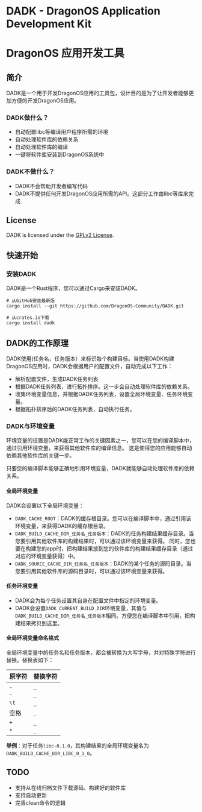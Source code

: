 # DADK - DragonOS Application Development Kit
# DragonOS 应用开发工具

## 简介

DADK是一个用于开发DragonOS应用的工具包，设计目的是为了让开发者能够更加方便的开发DragonOS应用。

### DADK做什么？

- 自动配置libc等编译用户程序所需的环境
- 自动处理软件库的依赖关系
- 自动处理软件库的编译
- 一键将软件库安装到DragonOS系统中

### DADK不做什么？

- DADK不会帮助开发者编写代码
- DADK不提供任何开发DragonOS应用所需的API。这部分工作由libc等库来完成

## License

DADK is licensed under the [GPLv2 License](LICENSE).

## 快速开始

### 安装DADK

DADK是一个Rust程序，您可以通过Cargo来安装DADK。

```shell
# 从GitHub安装最新版
cargo install --git https://github.com/DragonOS-Community/DADK.git

# 从crates.io下载
cargo install dadk

```

## DADK的工作原理

DADK使用(任务名，任务版本）来标识每个构建目标。当使用DADK构建DragonOS应用时，DADK会根据用户的配置文件，自动完成以下工作：

- 解析配置文件，生成DADK任务列表
- 根据DADK任务列表，进行拓扑排序。这一步会自动处理软件库的依赖关系。
- 收集环境变量信息，并根据DADK任务列表，设置全局环境变量、任务环境变量。
- 根据拓扑排序后的DADK任务列表，自动执行任务。

### DADK与环境变量

环境变量的设置是DADK能正常工作的关键因素之一，您可以在您的编译脚本中，通过引用环境变量，来获得其他软件库的编译信息。
这是使得您的应用能够自动依赖其他软件库的关键一步。

只要您的编译脚本能够正确地引用环境变量，DADK就能够自动处理软件库的依赖关系。

#### 全局环境变量

DADK会设置以下全局环境变量：

- `DADK_CACHE_ROOT`：DADK的缓存根目录。您可以在编译脚本中，通过引用该环境变量，来获得DADK的缓存根目录。
- `DADK_BUILD_CACHE_DIR_任务名_任务版本`：DADK的任务构建结果缓存目录。当您要引用其他软件库的构建结果时，可以通过该环境变量来获得。
同时，您也要在构建您的app时，把构建结果放到您的软件库的构建结果缓存目录（通过对应的环境变量获得）中。
- `DADK_SOURCE_CACHE_DIR_任务名_任务版本`：DADK的某个任务的源码目录。当您要引用其他软件库的源码目录时，可以通过该环境变量来获得。

#### 任务环境变量

- DADK会为每个任务设置其自身在配置文件中指定的环境变量。
- DADK会设置`DADK_CURRENT_BUILD_DIR`环境变量，其值与`DADK_BUILD_CACHE_DIR_任务名_任务版本`相同。方便您在编译脚本中引用，把构建结果拷贝到这里。



#### 全局环境变量命名格式

全局环境变量中的任务名和任务版本，都会被转换为大写字母，并对特殊字符进行替换。替换表如下：

| 原字符 | 替换字符 |
| ------ | -------- |
| `.`    | `_`      |
| `-`    | `_`      |
| `\t`   | `_`      |
| 空格   | `_`      |
| `+`    | `_`      |
| `*`    | `_`      |

**举例**：对于任务`libc-0.1.0`，其构建结果的全局环境变量名为`DADK_BUILD_CACHE_DIR_LIBC_0_1_0`。


## TODO

- 支持从在线归档文件下载源码、构建好的软件库
- 支持自动更新
- 完善clean命令的逻辑